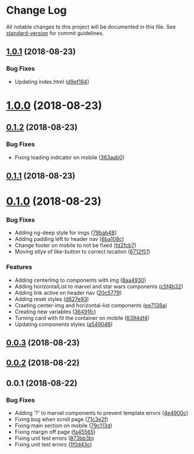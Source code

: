 # Change Log

All notable changes to this project will be documented in this file. See [standard-version](https://github.com/conventional-changelog/standard-version) for commit guidelines.

<a name="1.0.1"></a>
## [1.0.1](https://github.com/anakis/awesome-tastes-discovery/compare/v1.0.0...v1.0.1) (2018-08-23)


### Bug Fixes

* Updating index.html ([d9ef184](https://github.com/anakis/awesome-tastes-discovery/commit/d9ef184))



<a name="1.0.0"></a>
# [1.0.0](https://github.com/anakis/awesome-tastes-discovery/compare/v0.1.2...v1.0.0) (2018-08-23)



<a name="0.1.2"></a>
## [0.1.2](https://github.com/anakis/awesome-tastes-discovery/compare/v0.1.1...v0.1.2) (2018-08-23)


### Bug Fixes

* Fixing loading indicator on mobile ([363aab0](https://github.com/anakis/awesome-tastes-discovery/commit/363aab0))



<a name="0.1.1"></a>
## [0.1.1](https://github.com/anakis/awesome-tastes-discovery/compare/v0.1.0...v0.1.1) (2018-08-23)



<a name="0.1.0"></a>
# [0.1.0](https://github.com/anakis/awesome-tastes-discovery/compare/v0.0.3...v0.1.0) (2018-08-23)


### Bug Fixes

* Adding ng-deep style for imgs ([79bab48](https://github.com/anakis/awesome-tastes-discovery/commit/79bab48))
* Adding padding left to header nav ([6ba108c](https://github.com/anakis/awesome-tastes-discovery/commit/6ba108c))
* Change footer on mobile to not be fixed ([fd2fcb7](https://github.com/anakis/awesome-tastes-discovery/commit/fd2fcb7))
* Moving stlye of like-button to correct location ([6712f51](https://github.com/anakis/awesome-tastes-discovery/commit/6712f51))


### Features

* Adding centerImg to components with img ([8aa4930](https://github.com/anakis/awesome-tastes-discovery/commit/8aa4930))
* Adding horizontalList to marvel and star wars components ([c5f4b32](https://github.com/anakis/awesome-tastes-discovery/commit/c5f4b32))
* Adding link active on header nav ([20c5779](https://github.com/anakis/awesome-tastes-discovery/commit/20c5779))
* Adding reset styles ([d627e93](https://github.com/anakis/awesome-tastes-discovery/commit/d627e93))
* Craeting center-img and horizontal-list components ([ee7138a](https://github.com/anakis/awesome-tastes-discovery/commit/ee7138a))
* Creating new variables ([36491fc](https://github.com/anakis/awesome-tastes-discovery/commit/36491fc))
* Turning card with fit the container on mobile ([6394df4](https://github.com/anakis/awesome-tastes-discovery/commit/6394df4))
* Updating components styles ([a549046](https://github.com/anakis/awesome-tastes-discovery/commit/a549046))



<a name="0.0.3"></a>
## [0.0.3](https://github.com/anakis/awesome-tastes-discovery/compare/v0.0.2...v0.0.3) (2018-08-23)



<a name="0.0.2"></a>
## [0.0.2](https://github.com/anakis/awesome-tastes-discovery/compare/v0.0.1...v0.0.2) (2018-08-22)



<a name="0.0.1"></a>
## 0.0.1 (2018-08-22)


### Bug Fixes

* Adding '?' to marvel components to prevent template errors ([4e4900c](https://github.com/anakis/awesome-tastes-discovery/commit/4e4900c))
* Fixing bug when scroll page ([71c3e2f](https://github.com/anakis/awesome-tastes-discovery/commit/71c3e2f))
* Fixing main section on mobile ([79c113d](https://github.com/anakis/awesome-tastes-discovery/commit/79c113d))
* Fixing margin off page ([fa45565](https://github.com/anakis/awesome-tastes-discovery/commit/fa45565))
* Fixing unit test errors ([873bb3b](https://github.com/anakis/awesome-tastes-discovery/commit/873bb3b))
* Fixing unit test errors ([1f0d43c](https://github.com/anakis/awesome-tastes-discovery/commit/1f0d43c))
